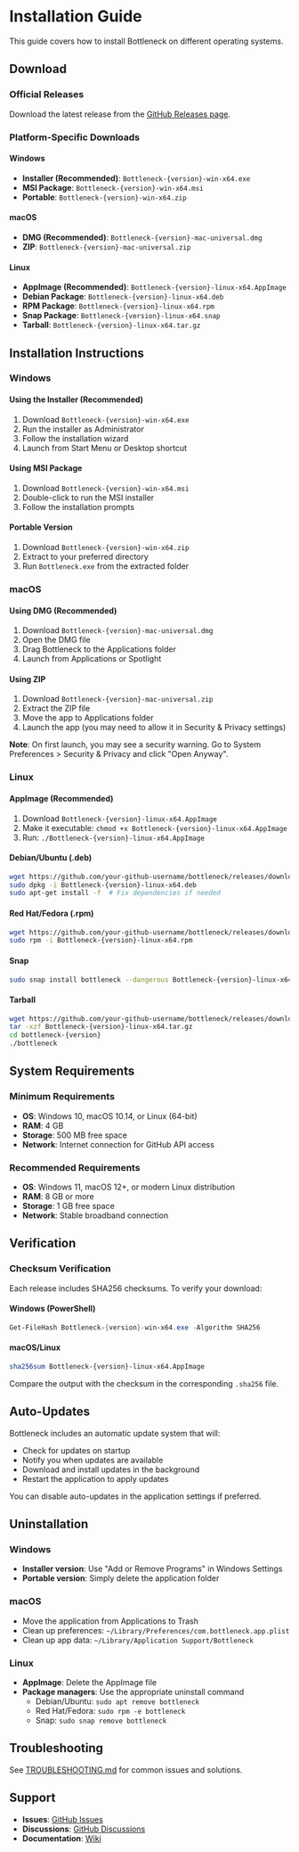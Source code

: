 # Installation Guide

This guide covers how to install Bottleneck on different operating systems.

## Download

### Official Releases

Download the latest release from the [GitHub Releases page](https://github.com/your-github-username/bottleneck/releases).

### Platform-Specific Downloads

#### Windows
- **Installer (Recommended)**: `Bottleneck-{version}-win-x64.exe`
- **MSI Package**: `Bottleneck-{version}-win-x64.msi`
- **Portable**: `Bottleneck-{version}-win-x64.zip`

#### macOS
- **DMG (Recommended)**: `Bottleneck-{version}-mac-universal.dmg`
- **ZIP**: `Bottleneck-{version}-mac-universal.zip`

#### Linux
- **AppImage (Recommended)**: `Bottleneck-{version}-linux-x64.AppImage`
- **Debian Package**: `Bottleneck-{version}-linux-x64.deb`
- **RPM Package**: `Bottleneck-{version}-linux-x64.rpm`
- **Snap Package**: `Bottleneck-{version}-linux-x64.snap`
- **Tarball**: `Bottleneck-{version}-linux-x64.tar.gz`

## Installation Instructions

### Windows

#### Using the Installer (Recommended)
1. Download `Bottleneck-{version}-win-x64.exe`
2. Run the installer as Administrator
3. Follow the installation wizard
4. Launch from Start Menu or Desktop shortcut

#### Using MSI Package
1. Download `Bottleneck-{version}-win-x64.msi`
2. Double-click to run the MSI installer
3. Follow the installation prompts

#### Portable Version
1. Download `Bottleneck-{version}-win-x64.zip`
2. Extract to your preferred directory
3. Run `Bottleneck.exe` from the extracted folder

### macOS

#### Using DMG (Recommended)
1. Download `Bottleneck-{version}-mac-universal.dmg`
2. Open the DMG file
3. Drag Bottleneck to the Applications folder
4. Launch from Applications or Spotlight

#### Using ZIP
1. Download `Bottleneck-{version}-mac-universal.zip`
2. Extract the ZIP file
3. Move the app to Applications folder
4. Launch the app (you may need to allow it in Security & Privacy settings)

**Note**: On first launch, you may see a security warning. Go to System Preferences > Security & Privacy and click "Open Anyway".

### Linux

#### AppImage (Recommended)
1. Download `Bottleneck-{version}-linux-x64.AppImage`
2. Make it executable: `chmod +x Bottleneck-{version}-linux-x64.AppImage`
3. Run: `./Bottleneck-{version}-linux-x64.AppImage`

#### Debian/Ubuntu (.deb)
```bash
wget https://github.com/your-github-username/bottleneck/releases/download/v{version}/Bottleneck-{version}-linux-x64.deb
sudo dpkg -i Bottleneck-{version}-linux-x64.deb
sudo apt-get install -f  # Fix dependencies if needed
```

#### Red Hat/Fedora (.rpm)
```bash
wget https://github.com/your-github-username/bottleneck/releases/download/v{version}/Bottleneck-{version}-linux-x64.rpm
sudo rpm -i Bottleneck-{version}-linux-x64.rpm
```

#### Snap
```bash
sudo snap install bottleneck --dangerous Bottleneck-{version}-linux-x64.snap
```

#### Tarball
```bash
wget https://github.com/your-github-username/bottleneck/releases/download/v{version}/Bottleneck-{version}-linux-x64.tar.gz
tar -xzf Bottleneck-{version}-linux-x64.tar.gz
cd bottleneck-{version}
./bottleneck
```

## System Requirements

### Minimum Requirements
- **OS**: Windows 10, macOS 10.14, or Linux (64-bit)
- **RAM**: 4 GB
- **Storage**: 500 MB free space
- **Network**: Internet connection for GitHub API access

### Recommended Requirements
- **OS**: Windows 11, macOS 12+, or modern Linux distribution
- **RAM**: 8 GB or more
- **Storage**: 1 GB free space
- **Network**: Stable broadband connection

## Verification

### Checksum Verification
Each release includes SHA256 checksums. To verify your download:

#### Windows (PowerShell)
```powershell
Get-FileHash Bottleneck-{version}-win-x64.exe -Algorithm SHA256
```

#### macOS/Linux
```bash
sha256sum Bottleneck-{version}-linux-x64.AppImage
```

Compare the output with the checksum in the corresponding `.sha256` file.

## Auto-Updates

Bottleneck includes an automatic update system that will:
- Check for updates on startup
- Notify you when updates are available
- Download and install updates in the background
- Restart the application to apply updates

You can disable auto-updates in the application settings if preferred.

## Uninstallation

### Windows
- **Installer version**: Use "Add or Remove Programs" in Windows Settings
- **Portable version**: Simply delete the application folder

### macOS
- Move the application from Applications to Trash
- Clean up preferences: `~/Library/Preferences/com.bottleneck.app.plist`
- Clean up app data: `~/Library/Application Support/Bottleneck`

### Linux
- **AppImage**: Delete the AppImage file
- **Package managers**: Use the appropriate uninstall command
  - Debian/Ubuntu: `sudo apt remove bottleneck`
  - Red Hat/Fedora: `sudo rpm -e bottleneck`
  - Snap: `sudo snap remove bottleneck`

## Troubleshooting

See [TROUBLESHOOTING.md](./TROUBLESHOOTING.md) for common issues and solutions.

## Support

- **Issues**: [GitHub Issues](https://github.com/your-github-username/bottleneck/issues)
- **Discussions**: [GitHub Discussions](https://github.com/your-github-username/bottleneck/discussions)
- **Documentation**: [Wiki](https://github.com/your-github-username/bottleneck/wiki)